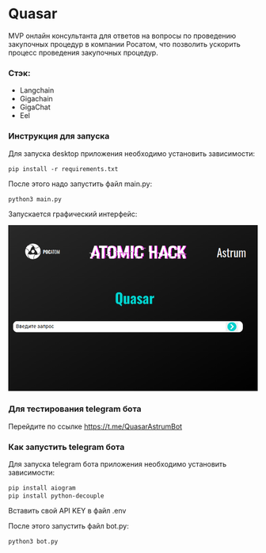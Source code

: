 # Quasar
MVP онлайн консультанта для ответов на вопросы по проведению закупочных процедур в компании Росатом, что позволить ускорить процесс проведения закупочных процедур. 

### Стэк:
- Langchain
- Gigachain
- GigaChat
- Eel

### Инструкция для запуска
Для запуска desktop приложения необходимо установить зависимости:
```
pip install -r requirements.txt
```

После этого надо запустить файл main.py:
```
python3 main.py
```

Запускается графический интерфейс:

![](./img/screenshot.png)

### Для тестирования telegram бота
Перейдите по ссылке https://t.me/QuasarAstrumBot

### Как запустить telegram бота
Для запуска telegram бота приложения необходимо установить зависимости:
```
pip install aiogram
pip install python-decouple
```

Вставить свой API KEY в файл .env

После этого запустить файл bot.py:
```
python3 bot.py
```
